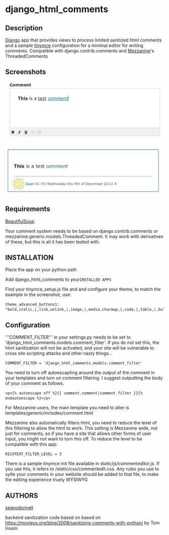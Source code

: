 # django_html_comments

## Description

[Django](http://www.djangoproject.com) app that provides views to process limited sanitized html comments and a sample [tinymce](http://www.tinymce.com/) configuration for a minimal editor for writing comments. Compatible with django.contrib.comments and [Mezzanine](https://github.com/stephenmcd/mezzanine)'s ThreadedComments

## Screenshots

![The rich comment editor in action](/screenshots/django_html_comments_editor.png?raw=true)

![The rendered comment](/screenshots/django_html_comments_rendered.png?raw=true)

## Requirements

[BeautifulSoup](http://www.crummy.com/software/BeautifulSoup/)

Your comment system needs to be based on django.contrib.comments or mezzanine.generic.models.ThreadedComment. It may work with derivatives of these, but this is all it has been tested with.

## INSTALLATION

Place the app on your python path

Add django_html_comments to your```INSTALLED APPS```

Find your tinymce_setup.js file and and configure your theme, to match the example in the screenshot, use:

    theme_advanced_buttons1: "bold,italic,|,link,unlink,|,image,|,media,charmap,|,code,|,table,|,bullist,numlist,blockquote,|,undo,redo,|,formatselect,|,search,replace,|,spellchecker,|,fullscreen,",

## Configuration 

'''COMMENT_FILTER''' in your settings.py needs to be set to 'django_html_comments.models.comment_filter'. If you do not set this, the html sanitization will not be activated, and your site will be vulnerable to cross site scripting attacks and other nasty things...

    COMMENT_FILTER = 'django_html_comments.models.comment_filter'

You need to turn off autoescapting around the output of the 
 comment in your templates and turn on comment filtering. I suggest outputting the body of your comment as follows.

    <p>{% autoescape off %}{{ comment.comment|comment_filter }}{% endautoescape %}</p>

For Mezzanine users, the main template you need to alter is templates/generic/includes/comment.html

Mezzanine also automatically filters html, you need to reduce the level of this filtering to allow the html to work. This setting is Mezzanine wide, not just for comments, so if you have a site that allows other forms of user input, you might not want to turn this off. To reduce the level to be compatible with this app:

    RICHTEXT_FILTER_LEVEL = 3

There is a sample tinymce init file available in static/js/commenteditor.js. If you use this, it refers to /static/css/commentedit.css. Any rules you use to sytle your comments in your website should be added to that file, to make the editing experience truely WYSIWYG

## AUTHORS

[seanodonnell](https://github.com/seanodonnell/)

backend sanitization code based on based on https://movieos.org/blog/2008/sanitizing-comments-with-python/ by Tom Insam
